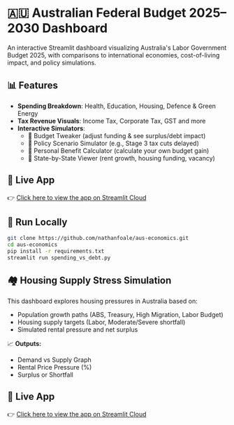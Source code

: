 # 🇦🇺 Australian Federal Budget 2025–2030 Dashboard

An interactive Streamlit dashboard visualizing Australia's Labor Government Budget 2025, with comparisons to international economies, cost-of-living impact, and policy simulations.

## 📊 Features

- **Spending Breakdown**: Health, Education, Housing, Defence & Green Energy
- **Tax Revenue Visuals**: Income Tax, Corporate Tax, GST and more
- **Interactive Simulators**:
  - 🔮 Budget Tweaker (adjust funding & see surplus/debt impact)
  - 🧪 Policy Scenario Simulator (e.g., Stage 3 tax cuts delayed)
  - 👤 Personal Benefit Calculator (calculate your own budget gain)
  - 📍 State-by-State Viewer (rent growth, housing funding, vacancy)

## 🧪 Live App

👉 [Click here to view the app on Streamlit Cloud](https://aus-economics.streamlit.app/)

## 🚀 Run Locally

```bash
git clone https://github.com/nathanfoale/aus-economics.git
cd aus-economics
pip install -r requirements.txt
streamlit run spending_vs_debt.py
```

## 🏘️ Housing Supply Stress Simulation

This dashboard explores housing pressures in Australia based on:

- Population growth paths (ABS, Treasury, High Migration, Labor Budget)
- Housing supply targets (Labor, Moderate/Severe shortfall)
- Simulated rental pressure and net surplus

📈 **Outputs:**
- Demand vs Supply Graph
- Rental Price Pressure (%)
- Surplus or Shortfall

## 🧪 Live App

👉 [Click here to view the app on Streamlit Cloud](https://laborbudget2025.streamlit.app)
